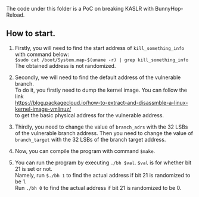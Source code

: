 The code under this folder is a PoC on breaking KASLR with BunnyHop-Reload.


## How to start.
1. Firstly, you will need to find the start address of `kill_something_info` with command below:  
`$sudo cat /boot/System.map-$(uname -r) | grep kill_something_info`  
The obtained address is not randomized.

2. Secondly, we will need to find the default address of the vulnerable branch.  
To do it, you firstly need to dump the kernel image.  You can follow the link  
https://blog.packagecloud.io/how-to-extract-and-disassmble-a-linux-kernel-image-vmlinuz/  
to get the basic physical address for the vulnerable address.

3. Thirdly, you need to change the value of `branch_adrs` with the 32 LSBs of the vulnerable branch address. Then you need to change the value of `branch_target` with the 32 LSBs of the branch target address.  

4. Now, you can compile the program with command `$make`.

5. You can run the program by executing `./bh $val`. `$val` is for whether bit 21 is set or not.  
Namely, run `$./bh 1` to find the actual address if bit 21 is randomized to be 1.  
Run `./bh 0` to find the actual address if bit 21 is randomized to be 0.

